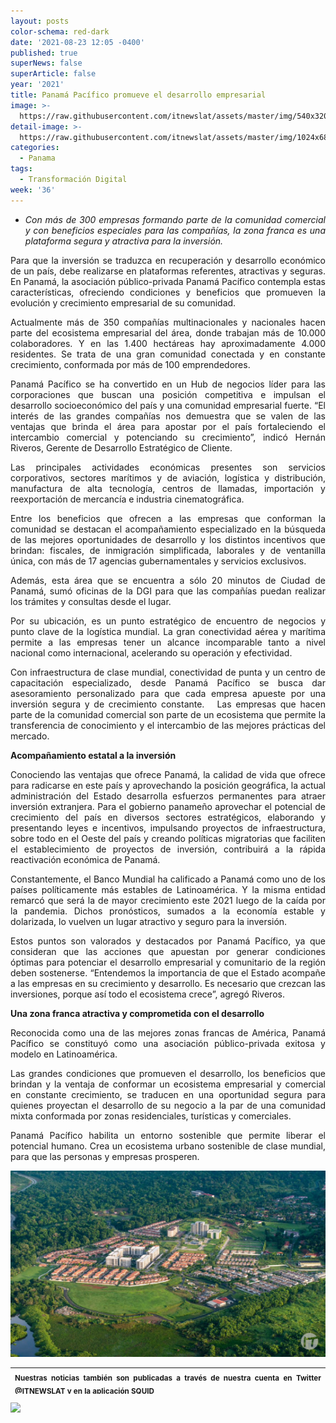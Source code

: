 ```yaml
---
layout: posts
color-schema: red-dark
date: '2021-08-23 12:05 -0400'
published: true
superNews: false
superArticle: false
year: '2021'
title: Panamá Pacífico promueve el desarrollo empresarial
image: >-
  https://raw.githubusercontent.com/itnewslat/assets/master/img/540x320/Panama-Emprende-p.jpg
detail-image: >-
  https://raw.githubusercontent.com/itnewslat/assets/master/img/1024x680/Panama-Emprende-g.jpg
categories:
  - Panama
tags:
  - Transformación Digital
week: '36'
---
```

<ul style="text-align: justify;">
	<li><em>Con más de 300 empresas formando parte de la comunidad comercial y con beneficios especiales para las compañías, la zona franca es una plataforma segura y atractiva para la inversión.</em></li>
</ul>
<p style="text-align: justify;">Para que la inversión se traduzca en recuperación y desarrollo económico de un país, debe realizarse en plataformas referentes, atractivas y seguras. En Panamá, la asociación público-privada Panamá Pacífico contempla estas características, ofreciendo condiciones y beneficios que promueven la evolución y crecimiento empresarial de su comunidad.</p>
<p style="text-align: justify;">Actualmente más de 350 compañías multinacionales y nacionales hacen parte del ecosistema empresarial del área, donde trabajan más de 10.000 colaboradores. Y en las 1.400 hectáreas hay aproximadamente 4.000 residentes. Se trata de una gran comunidad conectada y en constante crecimiento, conformada por más de 100 emprendedores.</p>
<p style="text-align: justify;">Panamá Pacífico se ha convertido en un Hub de negocios líder para las corporaciones que buscan una posición competitiva e impulsan el desarrollo socioeconómico del país y una comunidad empresarial fuerte. “El interés de las grandes compañías nos demuestra que se valen de las ventajas que brinda el área para apostar por el país fortaleciendo el intercambio comercial y potenciando su crecimiento”, indicó Hernán Riveros, Gerente de Desarrollo Estratégico de Cliente.</p>
<p style="text-align: justify;">Las principales actividades económicas presentes son servicios corporativos, sectores marítimos y de aviación, logística y distribución, manufactura de alta tecnología, centros de llamadas, importación y reexportación de mercancía e industria cinematográfica.</p>
<p style="text-align: justify;">Entre los beneficios que ofrecen a las empresas que conforman la comunidad se destacan el acompañamiento especializado en la búsqueda de las mejores oportunidades de desarrollo y los distintos incentivos que brindan: fiscales, de inmigración simplificada, laborales y de ventanilla única, con más de 17 agencias gubernamentales y servicios exclusivos.</p>
<p style="text-align: justify;">Además, esta área que se encuentra a sólo 20 minutos de Ciudad de Panamá, sumó oficinas de la DGI para que las compañías puedan realizar los trámites y consultas desde el lugar.</p>
<p style="text-align: justify;">Por su ubicación, es un punto estratégico de encuentro de negocios y punto clave de la logística mundial. La gran conectividad aérea y marítima permite a las empresas tener un alcance incomparable tanto a nivel nacional como internacional, acelerando su operación y efectividad.</p>
<p style="text-align: justify;">Con infraestructura de clase mundial, conectividad de punta y un centro de capacitación especializado, desde Panamá Pacífico se busca dar asesoramiento personalizado para que cada empresa apueste por una inversión segura y de crecimiento constante.   Las empresas que hacen parte de la comunidad comercial son parte de un ecosistema que permite la transferencia de conocimiento y el intercambio de las mejores prácticas del mercado.</p>
<p style="text-align: justify;"><strong>Acompañamiento estatal a la inversión</strong></p>
<p style="text-align: justify;">Conociendo las ventajas que ofrece Panamá, la calidad de vida que ofrece para radicarse en este país y aprovechando la posición geográfica, la actual administración del Estado desarrolla esfuerzos permanentes para atraer inversión extranjera. Para el gobierno panameño aprovechar el potencial de crecimiento del país en diversos sectores estratégicos, elaborando y presentando leyes e incentivos, impulsando proyectos de infraestructura, sobre todo en el Oeste del país y creando políticas migratorias que faciliten el establecimiento de proyectos de inversión, contribuirá a la rápida reactivación económica de Panamá.</p>
<p style="text-align: justify;">Constantemente, el Banco Mundial ha calificado a Panamá como uno de los países políticamente más estables de Latinoamérica. Y la misma entidad remarcó que será la de mayor crecimiento este 2021 luego de la caída por la pandemia. Dichos pronósticos, sumados a la economía estable y dolarizada, lo vuelven un lugar atractivo y seguro para la inversión.</p>
<p style="text-align: justify;">Estos puntos son valorados y destacados por Panamá Pacífico, ya que consideran que las acciones que apuestan por generar condiciones óptimas para potenciar el desarrollo empresarial y comunitario de la región deben sostenerse. “Entendemos la importancia de que el Estado acompañe a las empresas en su crecimiento y desarrollo. Es necesario que crezcan las inversiones, porque así todo el ecosistema crece”, agregó Riveros.</p>
<p style="text-align: justify;"><strong>Una zona franca atractiva y comprometida con el desarrollo</strong></p>
<p style="text-align: justify;">Reconocida como una de las mejores zonas francas de América, Panamá Pacífico se constituyó como una asociación público-privada exitosa y modelo en Latinoamérica.</p>
<p style="text-align: justify;">Las grandes condiciones que promueven el desarrollo, los beneficios que brindan y la ventaja de conformar un ecosistema empresarial y comercial en constante crecimiento, se traducen en una oportunidad segura para quienes proyectan el desarrollo de su negocio a la par de una comunidad mixta conformada por zonas residenciales, turísticas y comerciales.</p>
<p style="text-align: justify;">Panamá Pacífico habilita un entorno sostenible que permite liberar el potencial humano. Crea un ecosistema urbano sostenible de clase mundial, para que las personas y empresas prosperen.</p>

![](https://raw.githubusercontent.com/itnewslat/assets/master/img/540x320/Panama-Emprende-p.jpg)

<table style="height: 42px;" width="569">
<tbody>
<tr>
<td style="text-align: justify;"><sub><strong>Nuestras noticias también son publicadas a través de nuestra cuenta en Twitter <a href="https://twitter.com/itnewslat?lang=es">@ITNEWSLAT</a> y en la aplicación <a href="https://squidapp.co/en/">SQUID</a></strong></sub></td>
</tr>
</tbody>
</table>

<img src="https://tracker.metricool.com/c3po.jpg?hash=56f88a41e39ab42c063cc51676587a04"/>
